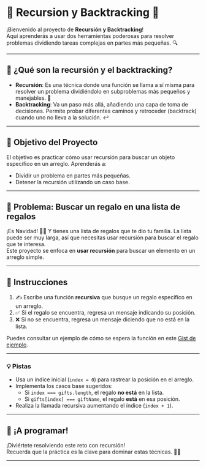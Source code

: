# 🎄 Recursion y Backtracking 🎁

¡Bienvenido al proyecto de **Recursión y Backtracking**!  
Aquí aprenderás a usar dos herramientas poderosas para resolver problemas dividiendo tareas complejas en partes más pequeñas. 🔍

---

## 🤔 ¿Qué son la recursión y el backtracking?

- **Recursión**: Es una técnica donde una función se llama a sí misma para resolver un problema dividiéndolo en subproblemas más pequeños y manejables. 🔄
- **Backtracking**: Va un paso más allá, añadiendo una capa de toma de decisiones. Permite probar diferentes caminos y retroceder (backtrack) cuando uno no lleva a la solución. ↩️

---

## 🎯 Objetivo del Proyecto

El objetivo es practicar cómo usar recursión para buscar un objeto específico en un arreglo. Aprenderás a:

- Dividir un problema en partes más pequeñas.
- Detener la recursión utilizando un caso base.

---

## 🎅 Problema: Buscar un regalo en una lista de regalos

¡Es Navidad! 🎅🏼 Y tienes una lista de regalos que te dio tu familia. La lista puede ser muy larga, así que necesitas usar recursión para buscar el regalo que te interesa.  
Este proyecto se enfoca en **usar recursión** para buscar un elemento en un arreglo simple.

---

## 📝 Instrucciones

1. ✍️ Escribe una función **recursiva** que busque un regalo específico en un arreglo.
2. ✅ Si el regalo se encuentra, regresa un mensaje indicando su posición.
3. ❌ Si no se encuentra, regresa un mensaje diciendo que no está en la lista.

Puedes consultar un ejemplo de cómo se espera la función en este [Gist de ejemplo](https://gist.github.com/heladio-devf-mx/07642b0746bb8101258995f539ab372e).

---

### 💡 Pistas

- Usa un índice inicial (`index = 0`) para rastrear la posición en el arreglo.
- Implementa los casos base sugeridos:
  - Si `index === gifts.length`, el regalo **no está** en la lista.
  - Si `gifts[index] === giftName`, el regalo **está** en esa posición.
- Realiza la llamada recursiva aumentando el índice (`index + 1`).

---

## 🚀 ¡A programar!

¡Diviértete resolviendo este reto con recursión!  
Recuerda que la práctica es la clave para dominar estas técnicas. 💪✨

---
